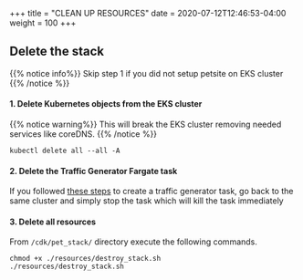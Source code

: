 +++
title = "CLEAN UP RESOURCES"
date = 2020-07-12T12:46:53-04:00
weight = 100
+++

## Delete the stack

{{% notice info%}}
Skip step 1 if you did not setup petsite on EKS cluster
{{% /notice %}}

#### 1. Delete Kubernetes objects from the EKS cluster

{{% notice warning%}}
This will break the EKS cluster removing needed services like coreDNS.
{{% /notice %}}

```
kubectl delete all --all -A
```

#### 2. Delete the Traffic Generator Fargate task

If you followed [these steps](/installation/_install_traffic_gen.html) to create a traffic generator task, go back to the same cluster and simply stop the task which will kill the task immediately

#### 3. Delete all resources

From `/cdk/pet_stack/` directory execute the following commands.

```
chmod +x ./resources/destroy_stack.sh
./resources/destroy_stack.sh
```

